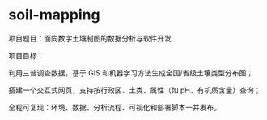 # soil-mapping
项目题目：面向数字土壤制图的数据分析与软件开发

项目目标：

利用三普调查数据，基于 GIS 和机器学习方法生成全国/省级土壤类型分布图；

搭建一个交互式网页，支持按行政区、土类、属性（如 pH、有机质含量）查询；

全程可复现：环境、数据、分析流程、可视化和部署脚本一并发布。
